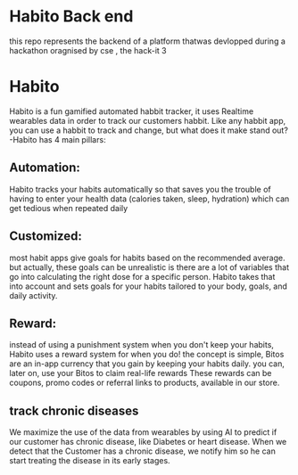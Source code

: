 # Habito Back end

this repo represents the backend of a platform thatwas devlopped during a hackathon oragnised by cse , the hack-it 3


# Habito

Habito is a fun gamified automated habbit tracker, it uses Realtime wearables data in order to
track our customers habbit.
Like any habbit app, you can use a habbit to track and change, but what does it make stand
out?
-Habito has 4 main pillars:
## Automation:
Habito tracks your habits automatically so that saves you the trouble of having to enter your
health data (calories taken, sleep, hydration) which can get tedious when repeated daily
## Customized:
most habit apps give goals for habits based on the recommended average. but actually, these
goals can be unrealistic is there are a lot of variables that go into calculating the right dose for
a specific person. Habito takes that into account and sets goals for your habits tailored to your
body, goals, and daily activity.
## Reward:
instead of using a punishment system when you don't keep your habits, Habito uses a reward
system for when you do! the concept is simple, Bitos are an in-app currency that you gain by
keeping your habits daily. you can, later on, use your Bitos to claim real-life rewards These
rewards can be coupons, promo codes or referral links to products, available in our store.
## track chronic diseases
We maximize the use of the data from wearables by using AI to predict if our customer has
chronic disease, like Diabetes or heart disease. When we detect that the Customer has a
chronic disease, we notify him so he can start treating the disease in its early stages.
